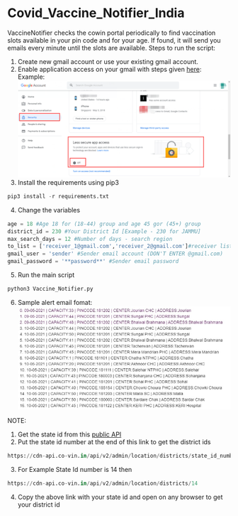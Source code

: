 # Covid_Vaccine_Notifier_India
VaccineNotifier checks the cowin portal periodically to find vaccination slots available in your pin code and for your age. If found, it will send you emails every minute until the slots are available.
Steps to run the script:
1. Create new gmail account or use your existing gmail account.
2. Enable application access on your gmail with steps given [here](https://support.google.com/accounts/answer/185833?p=InvalidSecondFactor&visit_id=637554658548216477-2576856839&rd=1):\
Example:
![alt text](https://github.com/shlsharma/Covid_Vaccine_Notifier_India/blob/main/Images/less_secure_app_access.png)
3. Install the requirements using pip3
```python
pip3 install -r requirements.txt
```
4. Change the variables
```python
age = 18 #Age 18 for (18-44) group and age 45 gor (45+) group
district_id = 230 #Your District Id [Example - 230 for JAMMU]
max_search_days = 12 #Number of days - search region
to_list = ['receiver_1@gmail.com','receiver_2@gmail.com']#receiver list
gmail_user = 'sender' #Sender email account (DON'T ENTER @gmail.com)
gmail_password = '**password**' #Sender email password 
```
5. Run the main script
```python
python3 Vaccine_Notifier.py
```
6. Sample alert email fomat:\
![alt_text](https://github.com/shlsharma/Covid_Vaccine_Notifier_India/blob/main/Images/email.jpg)

NOTE:
1. Get the state id from this [public API](https://cdn-api.co-vin.in/api/v2/admin/location/states)
2. Put the state id number at the end of this link to get the district ids
```python
https://cdn-api.co-vin.in/api/v2/admin/location/districts/state_id_number
```
3. For Example State Id number is 14 then 
```python
https://cdn-api.co-vin.in/api/v2/admin/location/districts/14
```
4. Copy the above link with your state id and open on any browser to get your district id

